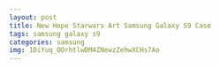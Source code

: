 ```yaml
---
layout: post
title: New Hope Starwars Art Samsung Galaxy S9 Case
tags: samsung galaxy s9
categories: samsung
img: 1DiYuq_OOrhtlwDM4ZNewzZehwXCHs7Ao
---
```


